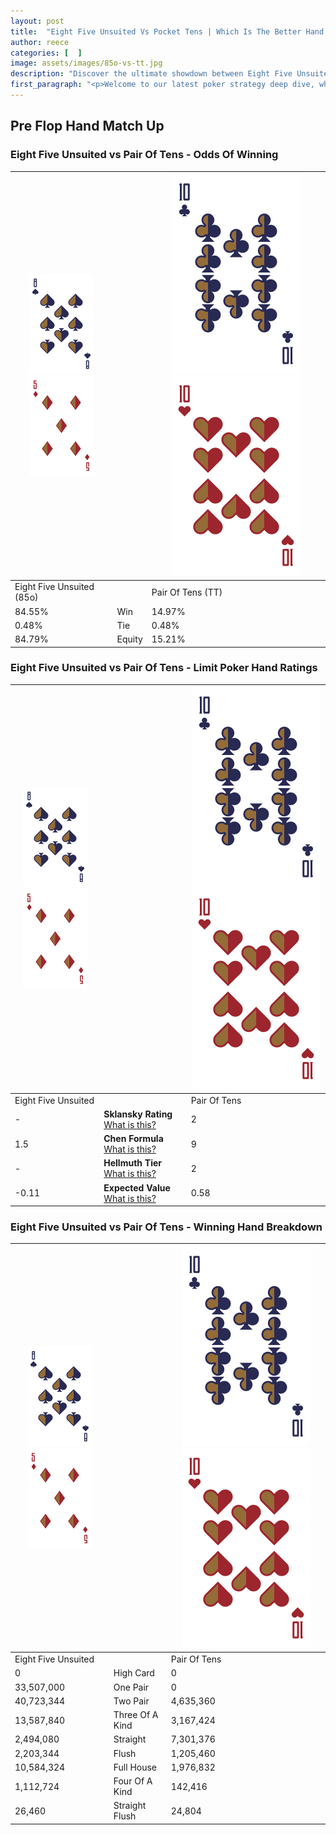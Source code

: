 ```yaml
---
layout: post
title:  "Eight Five Unsuited Vs Pocket Tens | Which Is The Better Hand In Poker? A Complete Guide"
author: reece
categories: [  ]
image: assets/images/85o-vs-tt.jpg
description: "Discover the ultimate showdown between Eight Five Unsuited and Pair Of Tens in poker! Uncover the odds, strategies, and scenarios where one hand triumphs over the other. Get ready to up your poker game with this thrilling analysis."
first_paragraph: "<p>Welcome to our latest poker strategy deep dive, where we're pitting two distinct hands against each other in a high-stakes showdown: Eight Five Unsuited vs Pair Of Tens.</p><p>In the dynamic world of poker, every decision counts, and knowing which hand holds the upper hand is key to your success at the table.</p><p>In this article, we'll dissect these two hands, explore the scenarios where one dominates the other, and equip you with the knowledge to make strategic choices that can tip the odds in your favor.</p><p>Get ready to unravel the intriguing dynamics of these poker hands and elevate your game to new heights.</p>"
---
```




[comment]: # (sp0)

## Pre Flop Hand Match Up

<div class="table hand-ratings" markdown="1"> 



### Eight Five Unsuited vs Pair Of Tens - Odds Of Winning


    
| ![image info](assets/images/hand1/8.png) ![image info](assets/images/hand1/5o.png) |  | ![image info](assets/images/hand2/T.png) ![image info](assets/images/hand2/To.png) |
| -------- | -------- | -------- |
| Eight Five Unsuited (85o) |  | Pair Of Tens (TT) |
| 84.55% | Win | 14.97% |
| 0.48% | Tie | 0.48% |
| 84.79% | Equity | 15.21% |




[comment]: # (sp1)



### Eight Five Unsuited vs Pair Of Tens - Limit Poker Hand Ratings


    
| ![image info](assets/images/hand1/8.png) ![image info](assets/images/hand1/5o.png) |  | ![image info](assets/images/hand2/T.png) ![image info](assets/images/hand2/To.png) |
| -------- | -------- | -------- |
| Eight Five Unsuited |  | Pair Of Tens |
| - | **Sklansky Rating** [What is this?](/sklansky-rating-explained) | 2 |
| 1.5 | **Chen Formula** [What is this?](/chen-formula-explained) | 9 |
| - | **Hellmuth Tier** [What is this?](/Hellmuth-tier-explained) | 2 |
| -0.11 | **Expected Value** [What is this?](/expected-value-explained) | 0.58 |




[comment]: # (sp2)



### Eight Five Unsuited vs Pair Of Tens - Winning Hand Breakdown


    
| ![image info](assets/images/hand1/8.png) ![image info](assets/images/hand1/5o.png) |  | ![image info](assets/images/hand2/T.png) ![image info](assets/images/hand2/To.png) |
| -------- | -------- | -------- |
| Eight Five Unsuited |  | Pair Of Tens |
| 0 | High Card | 0 |
| 33,507,000 | One Pair | 0 |
| 40,723,344 | Two Pair | 4,635,360 |
| 13,587,840 | Three Of A Kind | 3,167,424 |
| 2,494,080 | Straight | 7,301,376 |
| 2,203,344 | Flush | 1,205,460 |
| 10,584,324 | Full House | 1,976,832 |
| 1,112,724 | Four Of A Kind | 142,416 |
| 26,460 | Straight Flush | 24,804 |




[comment]: # (sp3)



</div>

[comment]: # (sp4)



[comment]: # (sp5)

